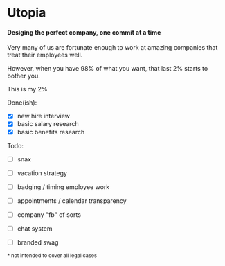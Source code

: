 # Utopia

#### Desiging the perfect company, one commit at a time

Very many of us are fortunate enough to work at amazing companies that treat their employees well. 

However, when you have 98% of what you want, that last 2% starts to bother you. 

This is my 2%


Done(ish):

- [x] new hire interview
- [x] basic salary research
- [x] basic benefits research

Todo:

- [ ] snax
- [ ] vacation strategy
- [ ] badging / timing employee work
- [ ] appointments / calendar transparency
- [ ] company "fb" of sorts
- [ ] chat system
- [ ] branded swag





<sup>* not intended to cover all legal cases</sup>


